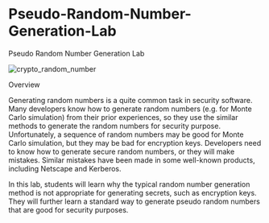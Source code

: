 # Pseudo-Random-Number-Generation-Lab

Pseudo Random Number Generation Lab

![crypto_random_number](https://github.com/user-attachments/assets/a7f5e444-0588-43e4-8319-9f559096ad61)

Overview

Generating random numbers is a quite common task in security software. Many developers know how to generate random numbers (e.g. for Monte Carlo simulation) from their prior experiences, so they use the similar methods to generate the random numbers for security purpose. Unfortunately, a sequence of random numbers may be good for Monte Carlo simulation, but they may be bad for encryption keys. Developers need to know how to generate secure random numbers, or they will make mistakes. Similar mistakes have been made in some well-known products, including Netscape and Kerberos.

In this lab, students will learn why the typical random number generation method is not appropriate for generating secrets, such as encryption keys. They will further learn a standard way to generate pseudo random numbers that are good for security purposes. 
